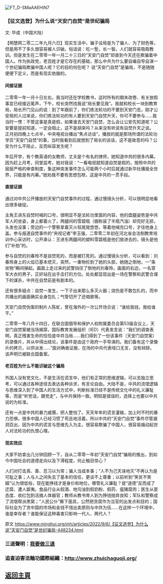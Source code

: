 ![FT_D-SMaAAEHiN7](https://user-images.githubusercontent.com/79625284/188591007-6141a0a5-915a-4618-ae1e-dcb8c15fef33.png)

### 【征文选登】为什么说“天安门自焚”是世纪骗局

文: 毕成（中国大陆） 

【明慧网二零二二年九月六日】现实生活中，骗子设局是为了骗人、为了财色等，但是用不了多久很容易被人识破。俗话说：吃一堑，长一智。人们就容易吸取教训。但是发生在二零零一年一月二十三日的“天安门自焚”却直到今天还在欺骗着中国人。作为执政党，老百姓才是它存在的基础，那么中共为什么要自编自导自演一个世纪骗局欺骗中国人呢？它的目的何在呢？
说“天安门自焚”是骗局，不是随随便便下定义，而是有现实依据的。

#### 间接证据

二零零一年一月十日左右，我当时还在学校教书，这时所有的期末改卷、有关放假事宜已经接近尾声，下午，校长突然找我说“局长要见我”。我就和校长一块到教育局，局长开门见山的说：到了年跟前了，你们炼法轮功的不要到天安门去，刚才公安局的人过来说，你们炼法轮功的有人要到天安门自焚升天，你可不要参与……我当时一愣：不管这事是真是假，如果谁去天安门自焚，怎么会让公安先知道呢？公安要是提前知道，一定会阻止，这不是胡来吗？从来没有听说有自焚升天之说。
正月初四晚上七点半，中央电视台播出“焦点访谈”，播放的就是那场所谓的法轮功学员“天安门自焚”的事，当时我看到后就想到了局长的谈话，这不是故意的吗？公安为什么不阻止，反而纵容发生呢？

年后开学，有个教英语的女教师，丈夫是个有名的律师，她知道中共的很多内幕。因为赶上月考，同堂监考，她对我说：“一看电视就知道自焚是假的，按照中共的层层严格的审查制度，象这种突发事件怎么可能两个小时后就通过新华社播报全世界，只能是有内幕。”她劝我不要有思想包袱，这是中共的一贯手段。

#### 直接证据

通过对中共公开播放的天安门自焚事件的过程，通过慢镜头分析，可以很明显地看出很多破绽。

主角王进东自焚时喊的口号，很明显不是法轮功里面的内容，他的盘腿姿势是中共军人的坐姿，身上都着火了，两腿间的雪碧瓶（据称装了半瓶汽油）却完好无损，头发也没事；旁边的一个警察拿着灭火毯晃晃悠悠，等着他喊完口号，才往他身上盖。参与报道自焚事件的“央视记者”李玉强，二零零二年初在河北省会法制教育培训中心采访时，公开承认：王进东两腿间的塑料雪碧瓶是他们放进去的，镜头是他们“补拍”的。

参与自焚的刘春玲不是自焚死的，而是被打死的。通过慢镜头分析，可以看到：刘春玲身上的火焰已基本熄灭，突然，一重物抡到了她的头部，她随之倒地，一“条状物”瞬间弹起。画面上走过来的武警挡住了倒地的刘春玲，画面的右边，一名穿军大衣的男子，正好站在出手击打的方位。处处都显现出是一场在警察和武警合谋下的谋杀，中共在自焚前是有剧本的。

还有很多疑点：自焚一发生，一下子出来那么多灭火器；烧伤是不敢包扎的，而中共播出的画面确实全身包扎；气管切开了还唱歌等。

天安门自焚伪案的制片人陈虻，曾在海外的一次公开场合说：“谁给我钱，我给谁干。”

二零零一年八月十四日，在联合国倡导和保护人权附属委员会第53届会议上，天安门自焚案被当场揭穿。国际教育发展组织（IED）代表发言说：“我们的调查表明，真正残害生命的恰恰是中共当局……我们得到了一份该事件（天安门自焚案）的录像片，并从中得出结论，该事件是由这个政府一手导演的。我们备有这个录像片的拷贝，以供派发……”面对确凿证据，在场的中共代表哑口无言，没有辩辞。该声明已被联合国备案。

#### 老百姓为什么不能识破这个骗局

外国人没有党文化，不是生活在谎言中，他们有正常的思维逻辑，可以去独立思考，可以通过各种途径去表达各种诉求，有言论自由。大陆不是，中共的流氓逻辑与思维深入到了中国人的生活方式中，判断标准已经不是传统文化中的礼义廉耻等，而是“听党话，跟党走”，与中共保持一致。明知是错误的，选择上也要以中共说的为标准。

还有一点是中共的暴力威慑，把人整怕了。天天年年的谎言灌输，加上时不时的暴力恐惧，很多中国人已经习惯了苟且地活着。所以中共的“天安门自焚”事件尽管漏洞百出，因为中共的谎言与思维先入为主，很容易欺骗了中国人，很容易煽动起世人对法轮功的仇恨心理。

#### 现实效应

大家不妨拿出几分钟回顾一下，自从二零零一年初“天安门自焚”骗局的推出，到如今中国社会的道德走向以及下滑程度，何止触目惊心？

人们对打击真、善、忍习以为常；骗人当成本事；“人不为己天诛地灭”不再认为是可耻之事；人与人之间失去了基本的信任，更谈不上尊重；以前听到“笑贫不笑娼”认为很低俗，现在能挣钱才是身价和地位，哪管礼义廉耻？提“道德”反而成了迂腐、遭人鄙夷。食品行业从假酒、地沟油到假奶粉、假药、瘟猪腐肉；医生从耍态度、收红包到活摘人体器官；教师从教书育人到为挣钱抛弃良知；军队和警察成了流氓帮派黑窝；“人民公仆”撕下面具，公然把贪腐作为当官的出发点和目的；国际社会为了贪中国的市场和金钱不惜出卖原则与中共为伍……在这样一个环境中，谁是幸存者？谁能保证这种毒害只影响一代人、两代人？

原文 https://www.minghui.org/mh/articles/2022/9/6/【征文选登】为什么说“天安门自焚”是世纪骗局-448234.html

### 三退聲明：[我要做三退](https://tuidang.ddns.net/)

### 追查迫害法輪功國際組織：http://www.zhuichaguoji.org/

## [返回主頁](https://git.io/Js3EY)
